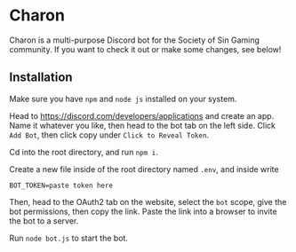 # Charon

Charon is a multi-purpose Discord bot for the Society of Sin Gaming community. If you want to check it out or make some changes, see below!

## Installation

Make sure you have `npm` and `node js` installed on your system.

Head to https://discord.com/developers/applications and create an app. Name it whatever you like, then head to the bot tab on the left side. Click `Add Bot`, then click copy under `Click to Reveal Token`.

Cd into the root directory, and run `npm i`.

Create a new file inside of the root directory named `.env`, and inside write
```
BOT_TOKEN=paste token here
```

Then, head to the OAuth2 tab on the website, select the `bot` scope, give the bot permissions, then copy the link. Paste the link into a browser to invite the bot to a server.

Run `node bot.js` to start the bot.